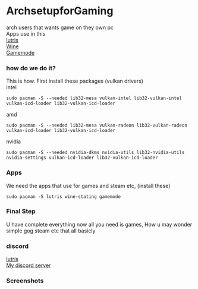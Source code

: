 # ArchsetupforGaming
arch users that wants game on they own pc<br/>
Apps use in this<br/>
[lutris](https://lutris.net/about) <br/>
[Wine](https://www.winehq.org/about) <br/>
[Gamemode](https://github.com/FeralInteractive/gamemode) <br/>
### how do we do it?
This is how. First install these packages (vulkan drivers)<br/>
intel
```
sudo pacman -S --needed lib32-mesa vulkan-intel lib32-vulkan-intel vulkan-icd-loader lib32-vulkan-icd-loader
``` 
amd
```
sudo pacman -S --needed lib32-mesa vulkan-radeon lib32-vulkan-radeon vulkan-icd-loader lib32-vulkan-icd-loader
```
nvidia
```
sudo pacman -S --needed nvidia-dkms nvidia-utils lib32-nvidia-utils nvidia-settings vulkan-icd-loader lib32-vulkan-icd-loader
```
### Apps
We need the apps that use for games and steam etc, (install these)<br/>
```
sudo pacman -S lutris wine-stating gamemode
```
### Final Step 
U have complete everything now all you need is games, How u may wonder simple gog steam etc that all basicly
### discord 
[lutris](https://discord.gg/7XzwhDcqrq) <br/>
[My discord server](https://discord.gg/Ck6JmH3D2Y)
### Screenshots

